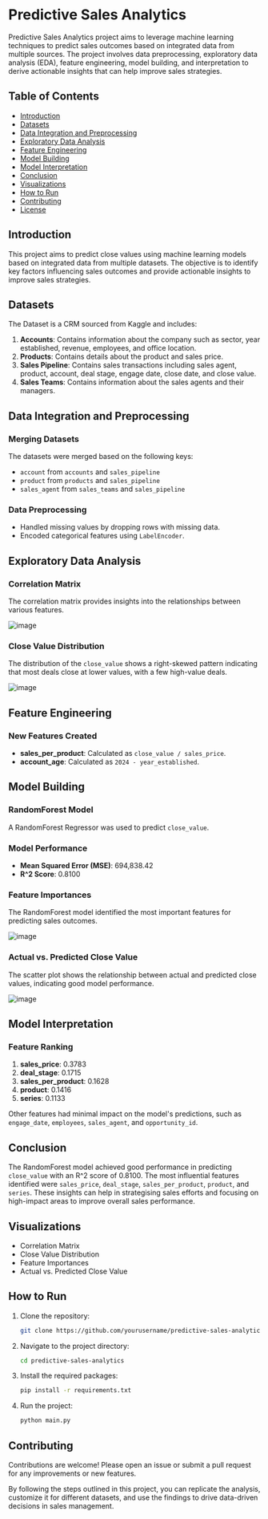 # Predictive Sales Analytics

Predictive Sales Analytics project aims to leverage machine learning techniques to predict sales outcomes based on integrated data from multiple sources. The project involves data preprocessing, exploratory data analysis (EDA), feature engineering, model building, and interpretation to derive actionable insights that can help improve sales strategies.

## Table of Contents

- [Introduction](#introduction)
- [Datasets](#datasets)
- [Data Integration and Preprocessing](#data-integration-and-preprocessing)
- [Exploratory Data Analysis](#exploratory-data-analysis)
- [Feature Engineering](#feature-engineering)
- [Model Building](#model-building)
- [Model Interpretation](#model-interpretation)
- [Conclusion](#conclusion)
- [Visualizations](#visualizations)
- [How to Run](#how-to-run)
- [Contributing](#contributing)
- [License](#license)

## Introduction

This project aims to predict close values using machine learning models based on integrated data from multiple datasets. The objective is to identify key factors influencing sales outcomes and provide actionable insights to improve sales strategies.

## Datasets

The Dataset is a CRM sourced from Kaggle and includes:

1. **Accounts**: Contains information about the company such as sector, year established, revenue, employees, and office location.
2. **Products**: Contains details about the product and sales price.
3. **Sales Pipeline**: Contains sales transactions including sales agent, product, account, deal stage, engage date, close date, and close value.
4. **Sales Teams**: Contains information about the sales agents and their managers.

## Data Integration and Preprocessing

### Merging Datasets

The datasets were merged based on the following keys:
- `account` from `accounts` and `sales_pipeline`
- `product` from `products` and `sales_pipeline`
- `sales_agent` from `sales_teams` and `sales_pipeline`

### Data Preprocessing

- Handled missing values by dropping rows with missing data.
- Encoded categorical features using `LabelEncoder`.

## Exploratory Data Analysis

### Correlation Matrix
The correlation matrix provides insights into the relationships between various features.

![image](https://github.com/Heps-akint/CRM_close_perdiction/assets/154083959/213f1545-80e4-4b59-8ed5-0ecf6c40998d)

### Close Value Distribution
The distribution of the `close_value` shows a right-skewed pattern indicating that most deals close at lower values, with a few high-value deals.

![image](https://github.com/Heps-akint/CRM_close_perdiction/assets/154083959/c779b7b6-c05c-49c9-8082-4d8484a3721c)

## Feature Engineering

### New Features Created

- **sales_per_product**: Calculated as `close_value / sales_price`.
- **account_age**: Calculated as `2024 - year_established`.

## Model Building

### RandomForest Model

A RandomForest Regressor was used to predict `close_value`.

### Model Performance

- **Mean Squared Error (MSE)**: 694,838.42
- **R^2 Score**: 0.8100

### Feature Importances

The RandomForest model identified the most important features for predicting sales outcomes.

![image](https://github.com/Heps-akint/CRM_close_perdiction/assets/154083959/2e2cad57-34b5-46b1-8231-1f2e4998a3e3)

### Actual vs. Predicted Close Value

The scatter plot shows the relationship between actual and predicted close values, indicating good model performance.

![image](https://github.com/Heps-akint/CRM_close_perdiction/assets/154083959/1c732949-adfc-4a06-9473-927e20eb63e4)

## Model Interpretation

### Feature Ranking

1. **sales_price**: 0.3783
2. **deal_stage**: 0.1715
3. **sales_per_product**: 0.1628
4. **product**: 0.1416
5. **series**: 0.1133

Other features had minimal impact on the model's predictions, such as `engage_date`, `employees`, `sales_agent`, and `opportunity_id`.

## Conclusion

The RandomForest model achieved good performance in predicting `close_value` with an R^2 score of 0.8100. The most influential features identified were `sales_price`, `deal_stage`, `sales_per_product`, `product`, and `series`. These insights can help in strategising sales efforts and focusing on high-impact areas to improve overall sales performance.

## Visualizations

- Correlation Matrix
- Close Value Distribution
- Feature Importances
- Actual vs. Predicted Close Value

## How to Run

1. Clone the repository:
    ```sh
    git clone https://github.com/yourusername/predictive-sales-analytics.git
    ```
2. Navigate to the project directory:
    ```sh
    cd predictive-sales-analytics
    ```
3. Install the required packages:
    ```sh
    pip install -r requirements.txt
    ```
4. Run the project:
    ```sh
    python main.py
    ```

## Contributing

Contributions are welcome! Please open an issue or submit a pull request for any improvements or new features.

By following the steps outlined in this project, you can replicate the analysis, customize it for different datasets, and use the findings to drive data-driven decisions in sales management.
